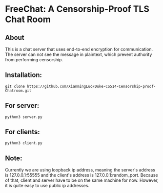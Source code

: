 FreeChat: A Censorship-Proof TLS Chat Room
==========================================

About
-----

This is a chat server that uses end-to-end encryption for communication. The server can not see the message in plaintext, which prevent authority from performing censorship.

Installation:
-------------
    git clone https://github.com/XianmingLuo/Duke-CS514-Censorship-proof-Chatroom.git

For server:
-----------
    python3 server.py

For clients:
-----------
    python3 client.py
    
Note:
-----
Currently we are using loopback ip address, meaning the server's address is 127.0.0.1:55555 and the client's address is 127.0.0.1:random_port. Because of that, client and server have to be on the same machine for now. However, it is quite easy to use public ip addresses.
